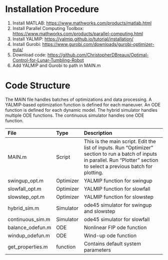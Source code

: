 # Installation Procedure

1.	Install MATLAB: https://www.mathworks.com/products/matlab.html
2.	Install Parallel Computing Toolbox: https://www.mathworks.com/products/parallel-computing.html
3.	Install YALMIP: https://yalmip.github.io/tutorial/installation/
4.	Install Gurobi: https://www.gurobi.com/downloads/gurobi-optimizer-eula/
5.	Download code: https://github.com/ChristopherDBreaux/Optimal-Control-for-Lunar-Tumbling-Robot
6.	Add YALMIP and Gurobi to path in MAIN.m

# Code Structure
The MAIN file handles batches of optimizations and data processing.
A YALMIP-based optimization function is defined for each maneuver.
An ODE function is defined for each dynamic model.
The hybrid simulator handles multiple ODE functions.
The continuous simulator handles one ODE function.

| File | Type | Description |
| :---        | :--- | :--- |
| MAIN.m | Script | This is the main script. Edit the list of inputs. Run “Optimizer” section to run a batch of inputs in parallel. Run “Plotter” section to select a previous batch for plotting. |
| swingup_opt.m | Optimizer | YALMIP function for swingup |
| slowfall_opt.m | Optimizer | YALMIP function for slowfall |
| slowstep_opt.m | Optimizer | YALMIP function for slowstep |
| hybrid_sim.m | Simulator | ode45 simulator for swingup and slowstep |
| continuous_sim.m | Simulator | ode45 simulator for slowfall |
| balance_odefun.m | ODE | Nonlinear FIP ode function |
| windup_odefun.m | ODE | Wind-up ode function |
| get_properties.m | function | Contains default system parameters |
